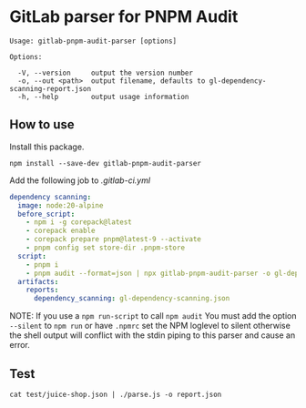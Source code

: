 # GitLab parser for PNPM Audit

```
Usage: gitlab-pnpm-audit-parser [options]

Options:

  -V, --version     output the version number
  -o, --out <path>  output filename, defaults to gl-dependency-scanning-report.json
  -h, --help        output usage information
```

## How to use

Install this package.

```
npm install --save-dev gitlab-pnpm-audit-parser
```

Add the following job to _.gitlab-ci.yml_

```yaml
dependency scanning:
  image: node:20-alpine
  before_script:
    - npm i -g corepack@latest
    - corepack enable
    - corepack prepare pnpm@latest-9 --activate
    - pnpm config set store-dir .pnpm-store
  script:
    - pnpm i
    - pnpm audit --format=json | npx gitlab-pnpm-audit-parser -o gl-dependency-scanning.json
  artifacts:
    reports:
      dependency_scanning: gl-dependency-scanning.json
```

NOTE: If you use a `npm run-script` to call `npm audit` You must add the option `--silent` to `npm run` or have `.npmrc` set the NPM loglevel to silent otherwise the shell output will conflict with the stdin piping to this parser and cause an error.

## Test

`cat test/juice-shop.json | ./parse.js -o report.json`

